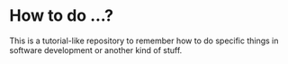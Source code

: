 
# How to do ...?

This is a tutorial-like repository to remember how to do specific things in
software development or another kind of stuff.


<!--  -->
<!-- ## Software development -->
<!--  -->
<!--  -->
<!-- ### what to do on every project? -->
<!-- - **S1:** what's the problem(s) to solve? -->
<!--  -->
<!-- - **S2:** how I pretend to solve it?  <br> -->
<!--   Try to have a general idea of the solution (classes, methos, attributes), use graphics. -->
<!--  -->
<!-- - **S3:** keep order in your code (use jupyter notebooks before pass your code to files) <br> -->
<!--    -->
<!--   - Create a jupyter-notebooks to start building the content of your code with the name of the future object -->
<!--    -->
<!--   - Start with functions and when you have a good stuff pass them to objects. Show valuable information to verify the correct behaviour. -->
<!--    -->
<!--   - Test your object in the jupyternotebook. Keep your code as simpler as possible. -->
<!--  -->
<!--    -->
<!-- - **S4:** Show your results (github, youtube, linkedin) -->
<!--   Add to github an explanation of what to do to use your code. Add graphics to make the reader understand what except to happend, and what's happening behind.  -->
<!--  -->
<!--  -->
<!-- ### add new feature to my repository? -->
<!-- - Create a repository with your code and requirements -->
<!-- - Add a new branch to your repository -->
<!-- - Add your feature -->
<!-- - Try to rerun your old features, and verify it doesn't crash -->
<!-- - Solve if it crashes -->
<!-- - Update your code and requirements -->
<!-- - Add you branch to your master -->
<!--  -->
